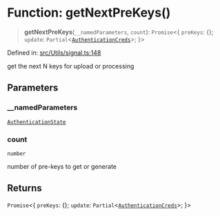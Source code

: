 # Function: getNextPreKeys()

> **getNextPreKeys**(`__namedParameters`, `count`): `Promise`\<\{ `preKeys`: \{\}; `update`: `Partial`\<[`AuthenticationCreds`](../type-aliases/AuthenticationCreds.md)\>; \}\>

Defined in: [src/Utils/signal.ts:148](https://github.com/Fokusdotid/Baileys/blob/3533fb5d5a1e97f0cc8384505a121b389a346518/src/Utils/signal.ts#L148)

get the next N keys for upload or processing

## Parameters

### \_\_namedParameters

[`AuthenticationState`](../type-aliases/AuthenticationState.md)

### count

`number`

number of pre-keys to get or generate

## Returns

`Promise`\<\{ `preKeys`: \{\}; `update`: `Partial`\<[`AuthenticationCreds`](../type-aliases/AuthenticationCreds.md)\>; \}\>
